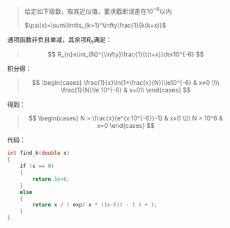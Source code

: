 > 给定如下级数，取其近似值，要求截断误差在$10^{-6}$以内
>
> $\psi(x)=\sum\limits_{k=1}^\infty\frac{1}{k(k+x)}$

通项函数非负且单减，其余项$R_{n}$满足：

> $$
> R_{n}≤\int_{N}^{\infty}\frac{1}{t(t+x)}dt≤10^{-6}
> $$
>
> 

积分得：

> $$
> \begin{cases}
> \frac{1}{x}\ln(1+\frac{x}{N})\le10^{-6} & x≠0 \\\\
> \frac{1}{N}\le 10^{-6} & x=0\\
> \end{cases}
> $$

得到：

> $$
> \begin{cases}
> N > \frac{x}{e^{x·10^{-6}}-1} & x≠0 \\\\
> N > 10^6 & x=0
> \end{cases}
> $$

代码：

```c++
int find_k(double x)
{
    if (x == 0)
    {
        return 1e+6;
    }
    else
    {
        return x / ( exp( x * (1e-6)) - 1 ) + 1;
    }
}

```

